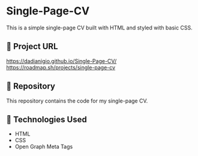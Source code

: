 # Single-Page-CV
This is a simple single-page CV built with HTML and styled with basic CSS.

## 🔗 Project URL  
https://dadianigio.github.io/Single-Page-CV/
https://roadmap.sh/projects/single-page-cv

## 📂 Repository  
This repository contains the code for my single-page CV.

## 🚀 Technologies Used  
- HTML  
- CSS  
- Open Graph Meta Tags  
